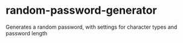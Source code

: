 # random-password-generator
Generates a random password, with settings for character types and password length
